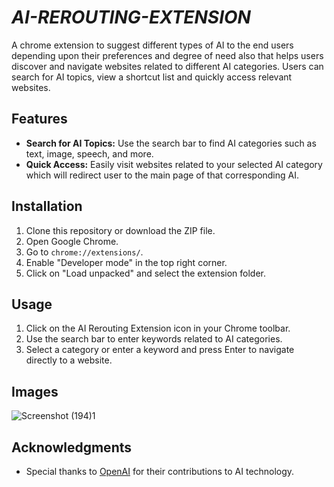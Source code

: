 # *AI-REROUTING-EXTENSION*
A chrome extension to suggest different types of AI to the end users depending upon their preferences and degree of need also that helps users discover and navigate websites related to different AI categories. Users can search for AI topics, view a shortcut list and quickly access relevant websites.

## Features

- **Search for AI Topics:** Use the search bar to find AI categories such as text, image, speech, and more.
- **Quick Access:** Easily visit websites related to your selected AI category which will redirect user to the main page of that corresponding AI.

## Installation

1. Clone this repository or download the ZIP file.
2. Open Google Chrome.
3. Go to `chrome://extensions/`.
4. Enable "Developer mode" in the top right corner.
5. Click on "Load unpacked" and select the extension folder.

## Usage

1. Click on the AI Rerouting Extension icon in your Chrome toolbar.
2. Use the search bar to enter keywords related to AI categories.
3. Select a category or enter a keyword and press Enter to navigate directly to a website.
## Images
![Screenshot (194)1](https://github.com/Amrisha7/AI-REROUTING-EXTENSION/assets/136724257/46dd505a-b694-4c35-896e-73e931a43c5b)

## Acknowledgments

- Special thanks to [OpenAI](https://www.openai.com) for their contributions to AI technology.



